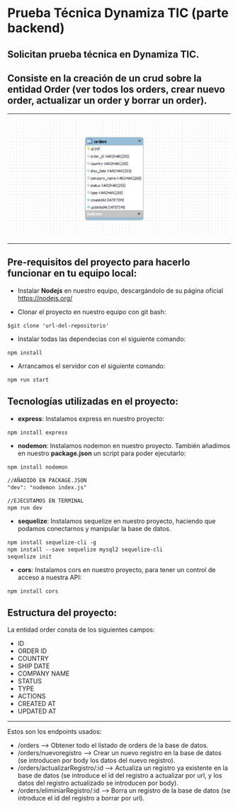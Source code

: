 # Prueba Técnica Dynamiza TIC (parte backend)

## Solicitan prueba técnica en Dynamiza TIC.

## Consiste en la creación de un crud sobre la entidad Order (ver todos los orders, crear nuevo order, actualizar un order y borrar un order).
***
![TABLA](./screenshots/tabla.jpg)
***

## Pre-requisitos del proyecto para hacerlo funcionar en tu equipo local:

* Instalar **Nodejs** en nuestro equipo, descargándolo de su página oficial
https://nodejs.org/

* Clonar el proyecto en nuestro equipo con git bash:
```
$git clone 'url-del-repositorio'
```

* Instalar todas las dependecias con el siguiente comando:
```
npm install
```

* Arrancamos el servidor con el siguiente comando:
```
npm run start
```


## Tecnologías utilizadas en el proyecto:

* **express**: Instalamos express en nuestro proyecto:
```
npm install express
```
* **nodemon**: Instalamos nodemon en nuestro proyecto. También añadimos en nuestro **package.json** un script para poder ejecutarlo:
```
npm install nodemon
```
```
//AÑADIDO EN PACKAGE.JSON
"dev": "nodemon index.js"
```
```
//EJECUTAMOS EN TERMINAL
npm run dev
```

* **sequelize**: Instalamos sequelize en nuestro proyecto, haciendo que podamos conectarnos y manipular la base de datos.
```
npm install sequelize-cli -g
npm install --save sequelize mysql2 sequelize-cli
sequelize init
```
* **cors**: Instalamos cors en nuestro proyecto, para tener un control de acceso a nuestra API:
```
npm install cors
```

## Estructura del proyecto:

La entidad order consta de los siguientes campos:
* ID
* ORDER ID
* COUNTRY
* SHIP DATE
* COMPANY NAME
* STATUS
* TYPE
* ACTIONS
* CREATED AT
* UPDATED AT
***

Estos son los endpoints usados:
* /orders --> Obtener todo el listado de orders de la base de datos.
* /orders/nuevoregistro --> Crear un nuevo registro en la base de datos (se introducen por body los datos del nuevo registro).
* /orders/actualizarRegistro/:id --> Actualiza un registro ya existente en la base de datos (se introduce el id del registro a actualizar por url, y los datos del registro actualizado se introducen por body).
* /orders/eliminiarRegistro/:id --> Borra un registro de la base de datos (se introduce el id del registro a borrar por url).

